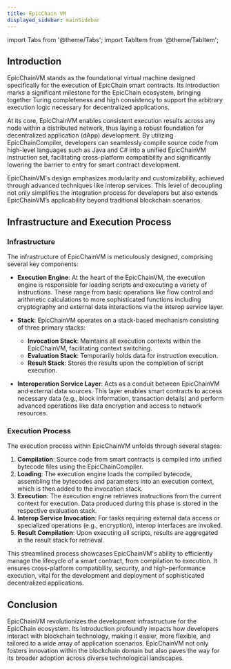 ```yaml
---
title: EpicChain VM
displayed_sidebar: mainSidebar
---
```


import Tabs from '@theme/Tabs';
import TabItem from '@theme/TabItem';





## Introduction

EpicChainVM stands as the foundational virtual machine designed specifically for the execution of EpicChain smart contracts. Its introduction marks a significant milestone for the EpicChain ecosystem, bringing together Turing completeness and high consistency to support the arbitrary execution logic necessary for decentralized applications.

At its core, EpicChainVM enables consistent execution results across any node within a distributed network, thus laying a robust foundation for decentralized application (dApp) development. By utilizing EpicChainCompiler, developers can seamlessly compile source code from high-level languages such as Java and C# into a unified EpicChainVM instruction set, facilitating cross-platform compatibility and significantly lowering the barrier to entry for smart contract development.

EpicChainVM's design emphasizes modularity and customizability, achieved through advanced techniques like interop services. This level of decoupling not only simplifies the integration process for developers but also extends EpicChainVM’s applicability beyond traditional blockchain scenarios.

## Infrastructure and Execution Process

### Infrastructure

The infrastructure of EpicChainVM is meticulously designed, comprising several key components:

- **Execution Engine**: At the heart of the EpicChainVM, the execution engine is responsible for loading scripts and executing a variety of instructions. These range from basic operations like flow control and arithmetic calculations to more sophisticated functions including cryptography and external data interactions via the interop service layer.

- **Stack**: EpicChainVM operates on a stack-based mechanism consisting of three primary stacks:
    - **Invocation Stack**: Maintains all execution contexts within the EpicChainVM, facilitating context switching.
    - **Evaluation Stack**: Temporarily holds data for instruction execution.
    - **Result Stack**: Stores the results upon the completion of script execution.

- **Interoperation Service Layer**: Acts as a conduit between EpicChainVM and external data sources. This layer enables smart contracts to access necessary data (e.g., block information, transaction details) and perform advanced operations like data encryption and access to network resources.

### Execution Process

The execution process within EpicChainVM unfolds through several stages:

1. **Compilation**: Source code from smart contracts is compiled into unified bytecode files using the EpicChainCompiler.
2. **Loading**: The execution engine loads the compiled bytecode, assembling the bytecodes and parameters into an execution context, which is then added to the invocation stack.
3. **Execution**: The execution engine retrieves instructions from the current context for execution. Data produced during this phase is stored in the respective evaluation stack.
4. **Interop Service Invocation**: For tasks requiring external data access or specialized operations (e.g., encryption), interop interfaces are invoked.
5. **Result Compilation**: Upon executing all scripts, results are aggregated in the result stack for retrieval.

This streamlined process showcases EpicChainVM's ability to efficiently manage the lifecycle of a smart contract, from compilation to execution. It ensures cross-platform compatibility, security, and high-performance execution, vital for the development and deployment of sophisticated decentralized applications.

## Conclusion

EpicChainVM revolutionizes the development infrastructure for the EpicChain ecosystem. Its introduction profoundly impacts how developers interact with blockchain technology, making it easier, more flexible, and tailored to a wide array of application scenarios. EpicChainVM not only fosters innovation within the blockchain domain but also paves the way for its broader adoption across diverse technological landscapes.







<br/>
